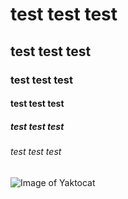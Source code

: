 # test test test
## test test test
### test test test
#### test test test
##### test test test
###### test test test
![Image of Yaktocat](https://octodex.github.com/images/yaktocat.png)
